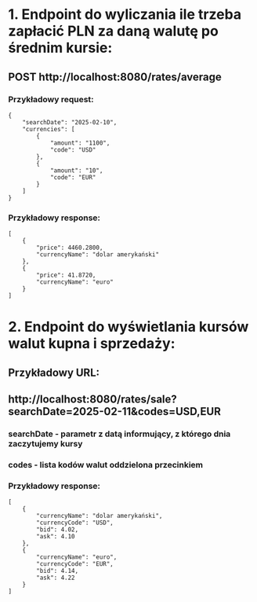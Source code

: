 # 1. Endpoint do wyliczania ile trzeba zapłacić PLN za daną walutę po średnim kursie:

## POST http://localhost:8080/rates/average

### Przykładowy request:

```
{
    "searchDate": "2025-02-10",
    "currencies": [
        {
            "amount": "1100",
            "code": "USD"
        },
        {
            "amount": "10",
            "code": "EUR"
        }
    ]
}
```

### Przykładowy response:

```
[
    {
        "price": 4460.2800,
        "currencyName": "dolar amerykański"
    },
    {
        "price": 41.8720,
        "currencyName": "euro"
    }
]
```

# 2. Endpoint do wyświetlania kursów walut kupna i sprzedaży:

## Przykładowy URL:
## http://localhost:8080/rates/sale?searchDate=2025-02-11&codes=USD,EUR

### searchDate - parametr z datą informujący, z którego dnia zaczytujemy kursy
### codes - lista kodów walut oddzielona przecinkiem

### Przykładowy response:

```
[
    {
        "currencyName": "dolar amerykański",
        "currencyCode": "USD",
        "bid": 4.02,
        "ask": 4.10
    },
    {
        "currencyName": "euro",
        "currencyCode": "EUR",
        "bid": 4.14,
        "ask": 4.22
    }
]
```

